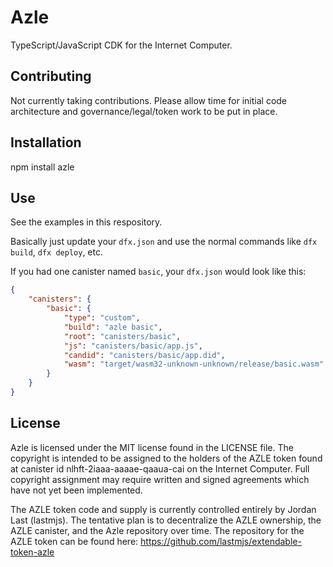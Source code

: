 # Azle

TypeScript/JavaScript CDK for the Internet Computer.

## Contributing

Not currently taking contributions. Please allow time for initial code architecture and governance/legal/token work to be put in place.

## Installation

npm install azle

## Use

See the examples in this respository.

Basically just update your `dfx.json` and use the normal commands like `dfx build`, `dfx deploy`, etc.

If you had one canister named `basic`, your `dfx.json` would look like this:

```json
{
    "canisters": {
        "basic": {
            "type": "custom",
            "build": "azle basic",
            "root": "canisters/basic",
            "js": "canisters/basic/app.js",
            "candid": "canisters/basic/app.did",
            "wasm": "target/wasm32-unknown-unknown/release/basic.wasm"
        }
    }
}
```

## License

Azle is licensed under the MIT license found in the LICENSE file. The copyright is intended to be assigned to the holders of the AZLE token found at canister id nlhft-2iaaa-aaaae-qaaua-cai on the Internet Computer. Full copyright assignment may require written and signed agreements which have not yet been implemented.

The AZLE token code and supply is currently controlled entirely by Jordan Last (lastmjs). The tentative plan is to decentralize the AZLE ownership, the AZLE canister, and the Azle repository over time. The repository for the AZLE token can be found here: https://github.com/lastmjs/extendable-token-azle
